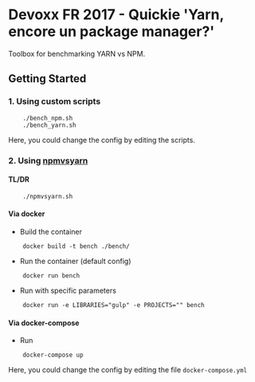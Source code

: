 # Devoxx FR 2017 - Quickie 'Yarn, encore un package manager?'

Toolbox for benchmarking YARN vs NPM.

## Getting Started

### 1. Using custom scripts

```
    ./bench_npm.sh
    ./bench_yarn.sh
```

Here, you could change the config by editing the scripts.

### 2. Using [npmvsyarn](https://github.com/supreetpal/npmvsyarn)

#### TL/DR
```
    ./npmvsyarn.sh
```

#### Via docker

* Build the container
```
    docker build -t bench ./bench/
```

* Run the container (default config)
```
    docker run bench
```

* Run with specific parameters
```
    docker run -e LIBRARIES="gulp" -e PROJECTS="" bench 
```

#### Via docker-compose

* Run 
```
    docker-compose up
```

Here, you could change the config by editing the file `docker-compose.yml`
